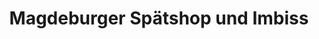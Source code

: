 ---
title: "Magdeburger Spätshop und Imbiss"
url: /magdeburg/magdeburger-spaetshop-und-imbiss/
shop: Lebensmittel
---
